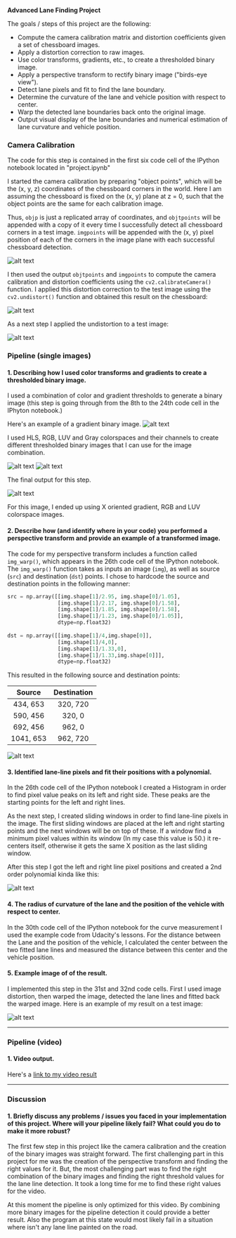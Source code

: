 
**Advanced Lane Finding Project**

The goals / steps of this project are the following:

* Compute the camera calibration matrix and distortion coefficients given a set of chessboard images.
* Apply a distortion correction to raw images.
* Use color transforms, gradients, etc., to create a thresholded binary image.
* Apply a perspective transform to rectify binary image ("birds-eye view").
* Detect lane pixels and fit to find the lane boundary.
* Determine the curvature of the lane and vehicle position with respect to center.
* Warp the detected lane boundaries back onto the original image.
* Output visual display of the lane boundaries and numerical estimation of lane curvature and vehicle position.

[//]: # (Image References)

[image1]: output_images/Found_corners.jpg
[image2]: ./output_images/Undistorted.jpg 
[image3]: ./output_images/Undistorted_Testimage.jpg 
[image4]: ./output_images/Thresholded_grad_x.jpg "Gradient X"
[image5]: ./output_images/Thresholded_G_channel.jpg "G channel"
[image6]: ./output_images/Thresholded_V_channel.jpg "V channel"
[image7]: ./output_images/Thresholded_Final.jpg "Combined"
[image8]: ./output_images/Bird's-eye-view.jpg "Bird's-eye-view"
[image9]: ./output_images/Lane_lines.jpg "Detected Lane Lines"
[image10]: ./output_images/Final_image.jpg "Final Image"

[video1]: ./project_video_processed.mp4 "Video"



### Camera Calibration

The code for this step is contained in the first six code cell of the IPython notebook located in "project.ipynb" 

I started the camera calibration by preparing "object points", which will be the (x, y, z) coordinates of the chessboard corners in the world. Here I am assuming the chessboard is fixed on the (x, y) plane at z = 0, such that the object points are the same for each calibration image.  

Thus, `objp` is just a replicated array of coordinates, and `objtpoints` will be appended with a copy of it every time I successfully detect all chessboard corners in a test image. `imgpoints` will be appended with the (x, y) pixel position of each of the corners in the image plane with each successful chessboard detection.  

![alt text][image1]

I then used the output `objtpoints` and `imgpoints` to compute the camera calibration and distortion coefficients using the `cv2.calibrateCamera()` function.  I applied this distortion correction to the test image using the `cv2.undistort()` function and obtained this result on the chessboard:

![alt text][image2]

As a next step I applied the undistortion to a test image:

![alt text][image3]


### Pipeline (single images)

#### 1. Describing how I used color transforms and gradients  to create a thresholded binary image.

I used a combination of color and gradient thresholds to generate a binary image (this step is going through from the 8th to the 24th code cell in the IPhyton notebook.) 

Here's an example of a gradient binary image. 
![alt text][image4]


I used HLS, RGB, LUV and Gray colorspaces and their channels to create different thresholded binary images that I can use for the image combination.

![alt text][image5]
![alt text][image6]


The final output for this step. 

![alt text][image7]

For this image, I ended up using X oriented gradient, RGB and LUV colorspace images.    


#### 2. Describe how (and identify where in your code) you performed a perspective transform and provide an example of a transformed image.

The code for my perspective transform includes a function called `img_warp()`, which appears in the 26th code cell of the IPython notebook.  The `img_warp()` function takes as inputs an image (`img`), as well as source (`src`) and destination (`dst`) points.  I chose to hardcode the source and destination points in the following manner:

```python
src = np.array([[img.shape[1]/2.95, img.shape[0]/1.05],  
                [img.shape[1]/2.17, img.shape[0]/1.58],
                [img.shape[1]/1.85, img.shape[0]/1.58],
                [img.shape[1]/1.23, img.shape[0]/1.05]],
                dtype=np.float32)
                
dst = np.array([[img.shape[1]/4,img.shape[0]],
                [img.shape[1]/4,0],
                [img.shape[1]/1.33,0],
                [img.shape[1]/1.33,img.shape[0]]],
                dtype=np.float32)
```

This resulted in the following source and destination points:

| Source        | Destination   | 
|:-------------:|:-------------:| 
| 434, 653      | 320, 720      | 
| 590, 456      | 320, 0        |
| 692, 456      | 962, 0        |
| 1041, 653     | 962, 720      |


![alt text][image8]

#### 3. Identified lane-line pixels and fit their positions with a polynomial.

In the 26th code cell of the IPython notebook I created a Histogram in order to find pixel value peaks on its left and right side.
These peaks are the starting points for the left and right lines. 

As the next step, I created sliding windows in order to find lane-line pixels in the image. The first sliding windows are placed at the left and right starting points and the next windows will be on top of these. If a window find a minimum pixel values within its window (In my case this value is 50.) it re-centers itself, otherwise it gets the same X position as the last sliding window. 

After this step I got the left and right line pixel positions and created a 2nd order polynomial kinda like this:

![alt text][image9]


#### 4. The radius of curvature of the lane and the position of the vehicle with respect to center.


In the 30th code cell of the IPython notebook for the curve measurement I used the example code from Udacity's lessons.
For the distance between the Lane and the position of the vehicle, I calculated the center between the two fitted lane lines and measured the distance between this center and the vehicle position. 


#### 5. Example image of of the result.

I implemented this step in the 31st and 32nd code cells. First I used image distortion, then warped the image, detected the lane lines and fitted back the warped image. Here is an example of my result on a test image:


![alt text][image10]


---

### Pipeline (video)

#### 1. Video output.

Here's a [link to my video result](./project_video.mp4)

---

### Discussion

#### 1. Briefly discuss any problems / issues you faced in your implementation of this project.  Where will your pipeline likely fail?  What could you do to make it more robust?

The first few step in this project like the camera calibration and the creation of the binary images was straight forward.
The first challenging part in this project for me was the creation of the perspective transform and finding the right values for it.
But, the most challenging part was to find the right combination of the binary images and finding the right threshold values for the lane line detection. It took a long time for me to find these right values for the video.

At this moment the pipeline is only optimized for this video. By combining more binary images for the pipeline detection it could provide a better result. Also the program at this state would most likely fail in a situation where isn't any lane line painted on the road.
